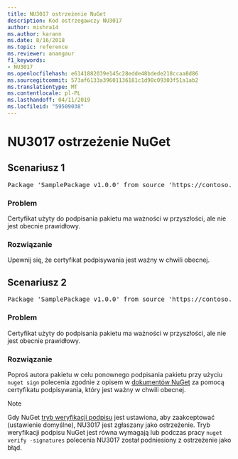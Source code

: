 ```yaml
---
title: NU3017 ostrzeżenie NuGet
description: Kod ostrzegawczy NU3017
author: mishra14
ms.author: karann
ms.date: 8/16/2018
ms.topic: reference
ms.reviewer: anangaur
f1_keywords:
- NU3017
ms.openlocfilehash: e6141882039e145c28edde48bdede218ccaa8d86
ms.sourcegitcommit: 573af6133a39601136181c1d98c09303f51a1ab2
ms.translationtype: MT
ms.contentlocale: pl-PL
ms.lasthandoff: 04/11/2019
ms.locfileid: "59509038"
---
```

# <a name="nuget-warning-nu3017"></a>NU3017 ostrzeżenie NuGet

## <a name="scenario-1"></a>Scenariusz 1

<pre>Package 'SamplePackage v1.0.0' from source 'https://contoso.com/index.json': The signing certificate is not yet valid.</pre>

### <a name="issue"></a>Problem

Certyfikat użyty do podpisania pakietu ma ważności w przyszłości, ale nie jest obecnie prawidłowy.


### <a name="solution"></a>Rozwiązanie

Upewnij się, że certyfikat podpisywania jest ważny w chwili obecnej.



## <a name="scenario-2"></a>Scenariusz 2

<pre>Package 'SamplePackage v1.0.0' from source 'https://contoso.com/index.json': The primary signature's certificate is not yet valid.</pre>

### <a name="issue"></a>Problem

Certyfikat użyty do podpisania pakietu ma ważności w przyszłości, ale nie jest obecnie prawidłowy.


### <a name="solution"></a>Rozwiązanie

Poproś autora pakietu w celu ponownego podpisania pakietu przy użyciu `nuget sign` polecenia zgodnie z opisem w [dokumentów NuGet](https://docs.microsoft.com/en-us/nuget/create-packages/sign-a-package) za pomocą certyfikatu podpisywania, który jest ważny w chwili obecnej.


> [!Note]
> Gdy NuGet [tryb weryfikacji podpisu](https://docs.microsoft.com/en-us/nuget/consume-packages/installing-signed-packages#configure-package-signature-requirements) jest ustawiona, aby zaakceptować (ustawienie domyślne), NU3017 jest zgłaszany jako ostrzeżenie. Tryb weryfikacji podpisu NuGet jest równa wymagają lub podczas pracy `nuget verify -signatures` polecenia NU3017 został podniesiony z ostrzeżenie jako błąd. 
